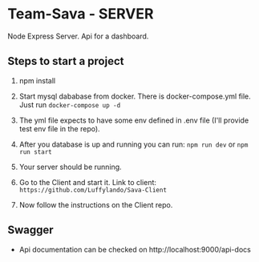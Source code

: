 # Team-Sava - SERVER

Node Express Server. Api for a dashboard.

## Steps to start a project

1. npm install
2. Start mysql dababase from docker. There is docker-compose.yml file. Just run `docker-compose up -d`
3. The yml file expects to have some env defined in .env file (I'll provide test env file in the repo).
4. After you database is up and running you can run: `npm run dev` or `npm run start`
5. Your server should be running.
6. Go to the Client and start it. Link to client: `https://github.com/Luffylando/Sava-Client`

7. Now follow the instructions on the Client repo.


## Swagger

* Api documentation can be checked on http://localhost:9000/api-docs
